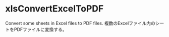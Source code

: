 # xlsConvertExcelToPDF
Convert some sheets in Excel files to PDF files. 複数のExcelファイル内のシートをPDFファイルに変換する。
